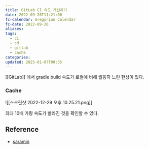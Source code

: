 ```yaml
---
title: GitLab CI 속도 개선하기
date: 2022-09-26T11:21:00
fc-calendar: Gregorian Calendar
fc-date: 2022-09-26
aliases: 
tags:
  - ci
  - cd
  - gitlab
  - cache
categories: 
updated: 2025-01-07T00:35
---
```


[[GitLab]] 에서 gradle build 속도가 로컬에 비해 월등히 느린 현상이 있다.

### Cache

![[스크린샷 2022-12-29 오후 10.25.21.png]]

최대 10배 가량 속도가 빨라진 것을 확인할 수 있다.

## Reference

- [saramin](https://saramin.github.io/2021-07-01-gitlab-ci-pipeline-efficiency/)